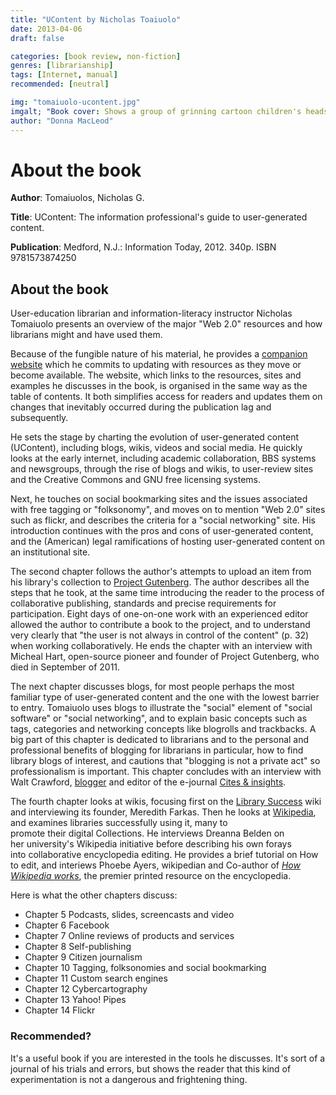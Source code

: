 ```yaml
---
title: "UContent by Nicholas Toaiuolo"
date: 2013-04-06
draft: false

categories: [book review, non-fiction]
genres: [librarianship]
tags: [Internet, manual]
recommended: [neutral]

img: "tomaiuolo-ucontent.jpg"
imgalt; "Book cover: Shows a group of grinning cartoon children's heads peeping over a bright lime-green wall."
author: "Donna MacLeod"
---
```


# About the book

**Author**: Tomaiuolos, Nicholas G.

**Title**: UContent: The information professional's guide to user-generated content.

**Publication**: Medford, N.J.: Information Today, 2012. 340p. ISBN 9781573874250

## About the book

User-education librarian and information-literacy instructor Nicholas Tomaiuolo presents an overview of the major "Web 2.0" resources and how librarians might and have used them. 

Because of the fungible nature of his material, he provides a [companion website](http://web.ccsu.edu/library/tomaiuolon/UContent/toc.htm) which he commits to updating with resources as they move or become available. The website, which links to the resources, sites and examples he discusses in the book, is organised in the same way as the table of contents. It both simplifies access for readers and updates them on changes that inevitably occurred during the publication lag and subsequently.

He sets the stage by charting the evolution of user-generated content (UContent), including blogs, wikis, videos and social media. He quickly looks at the early internet, including academic collaboration, BBS systems and newsgroups, through the rise of blogs and wikis, to user-review sites and the Creative Commons and GNU free licensing systems. 

Next, he touches on social bookmarking sites and the issues associated with free tagging or "folksonomy", and moves on to mention "Web 2.0" sites such as flickr, and describes the criteria for a "social networking" site. His introduction continues with the pros and cons of user-generated content, and the (American) legal ramifications of hosting user-generated content on an institutional site.

The second chapter follows the author's attempts to upload an item from his library's collection to [Project Gutenberg](http://www.gutenberg.org/). The author describes all the steps that he took, at the same time introducing the reader to the process of collaborative publishing, standards and precise requirements for participation. Eight days of one-on-one work with an experienced editor allowed the author to contribute a book to the project, and to understand very clearly that "the user is not always in control of the content" (p. 32) when working collaboratively. He ends the chapter with an interview with Micheal Hart, open-source pioneer and founder of Project Gutenberg, who died in September of 2011.

The next chapter discusses blogs, for most people perhaps the most familiar type of user-generated content and the one with the lowest barrier to entry. Tomaiuolo uses blogs to illustrate the "social" element of "social software" or "social networking", and to explain basic concepts such as tags, categories and networking concepts like blogrolls and trackbacks. A big part of this chapter is dedicated to librarians and to the personal and professional benefits of blogging for librarians in particular, how to find library blogs of interest, and cautions that "blogging is not a private act" so professionalism is important. This chapter concludes with an interview with Walt Crawford, [blogger](http://walt.lishost.org/) and editor of the e-journal [Cites & insights](http://citesandinsights.info/).

The fourth chapter looks at wikis, focusing first on the [Library Success](http://libsuccess.org/Main_Page) wiki and interviewing its founder, Meredith Farkas. Then he looks at [Wikipedia](https://www.wikipedia.org/), and examines libraries successfully using it, many to promote their digital Collections. He interviews Dreanna Belden on her university's Wikipedia initiative before describing his own forays into collaborative encyclopedia editing. He provides a brief tutorial on How to edit, and interiews Phoebe Ayers, wikipedian and Co-author of *[How Wikipedia works](http://howwikipediaworks.com/)*, the premier printed resource on the encyclopedia.

Here is what the other chapters discuss:

* Chapter 5 Podcasts, slides, screencasts and video
* Chapter 6 Facebook
* Chapter 7 Online reviews of products and services
* Chapter 8 Self-publishing
* Chapter 9 Citizen journalism
* Chapter 10 Tagging, folksonomies and social bookmarking
* Chapter 11 Custom search engines
* Chapter 12 Cybercartography
* Chapter 13 Yahoo! Pipes
* Chapter 14 Flickr
</ul>

### Recommended?

It's a useful book if you are interested in the tools he discusses. It's sort of a journal of his trials and errors, but shows the reader that this kind of experimentation is not a dangerous and frightening thing.